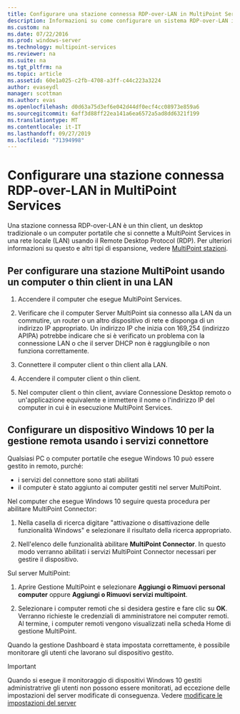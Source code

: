 ```yaml
---
title: Configurare una stazione connessa RDP-over-LAN in MultiPoint Services
description: Informazioni su come configurare un sistema RDP-over-LAN in MultiPoint Services
ms.custom: na
ms.date: 07/22/2016
ms.prod: windows-server
ms.technology: multipoint-services
ms.reviewer: na
ms.suite: na
ms.tgt_pltfrm: na
ms.topic: article
ms.assetid: 60e1a025-c2fb-4708-a3ff-c44c223a3224
author: evaseydl
manager: scottman
ms.author: evas
ms.openlocfilehash: d0d63a75d3ef6e042d44df0ecf4cc08973e859a6
ms.sourcegitcommit: 6aff3d88ff22ea141a6ea6572a5ad8dd6321f199
ms.translationtype: MT
ms.contentlocale: it-IT
ms.lasthandoff: 09/27/2019
ms.locfileid: "71394998"
---
```

# <a name="set-up-an-rdp-over-lan-connected-station-in-multipoint-services"></a>Configurare una stazione connessa RDP-over-LAN in MultiPoint Services
Una stazione connessa RDP-over-LAN è un thin client, un desktop tradizionale o un computer portatile che si connette a MultiPoint Services in una rete locale (LAN) usando il Remote Desktop Protocol (RDP). Per ulteriori informazioni su questo e altri tipi di espansione, vedere [MultiPoint stazioni](MultiPoint-services-Stations.md).  
  
## <a name="to-set-up-a-multipoint-station-using-a-computer-or-thin-client-on-a-lan"></a>Per configurare una stazione MultiPoint usando un computer o thin client in una LAN  
  
1.  Accendere il computer che esegue MultiPoint Services.  
  
2.  Verificare che il computer Server MultiPoint sia connesso alla LAN da un commutire, un router o un altro dispositivo di rete e disponga di un indirizzo IP appropriato. Un indirizzo IP che inizia con 169,254 (indirizzo APIPA) potrebbe indicare che si è verificato un problema con la connessione LAN o che il server DHCP non è raggiungibile o non funziona correttamente.  
  
3.  Connettere il computer client o thin client alla LAN.  
  
4.  Accendere il computer client o thin client.  
  
5.  Nel computer client o thin client, avviare Connessione Desktop remoto o un'applicazione equivalente e immettere il nome o l'indirizzo IP del computer in cui è in esecuzione MultiPoint Services.

## <a name="set-up-a-windows-10-device-for-remote-management-by-using-connector-services"></a>Configurare un dispositivo Windows 10 per la gestione remota usando i servizi connettore
Qualsiasi PC o computer portatile che esegue Windows 10 può essere gestito in remoto, purché:
- i servizi del connettore sono stati abilitati  
- il computer è stato aggiunto ai computer gestiti nel server MultiPoint.  

Nel computer che esegue Windows 10 seguire questa procedura per abilitare MultiPoint Connector:

1. Nella casella di ricerca digitare "attivazione o disattivazione delle funzionalità Windows" e selezionare il risultato della ricerca appropriato. 

2. Nell'elenco delle funzionalità abilitare **MultiPoint Connector**. In questo modo verranno abilitati i servizi MultiPoint Connector necessari per gestire il dispositivo. 

Sul server MultiPoint:
1. Aprire Gestione MultiPoint e selezionare **Aggiungi o Rimuovi personal computer** oppure **Aggiungi o Rimuovi servizi multipoint**.

2. Selezionare i computer remoti che si desidera gestire e fare clic su **OK**.  Verranno richieste le credenziali di amministratore nei computer remoti.  Al termine, i computer remoti vengono visualizzati nella scheda Home di gestione MultiPoint.

Quando la gestione Dashboard è stata impostata correttamente, è possibile monitorare gli utenti che lavorano sul dispositivo gestito.

> [!IMPORTANT]  
> Quando si esegue il monitoraggio di dispositivi Windows 10 gestiti administratrive gli utenti non possono essere monitorati, ad eccezione delle impostazioni del server modificate di conseguenza. Vedere [modificare le impostazioni del server](Edit-Server-Settings.md)